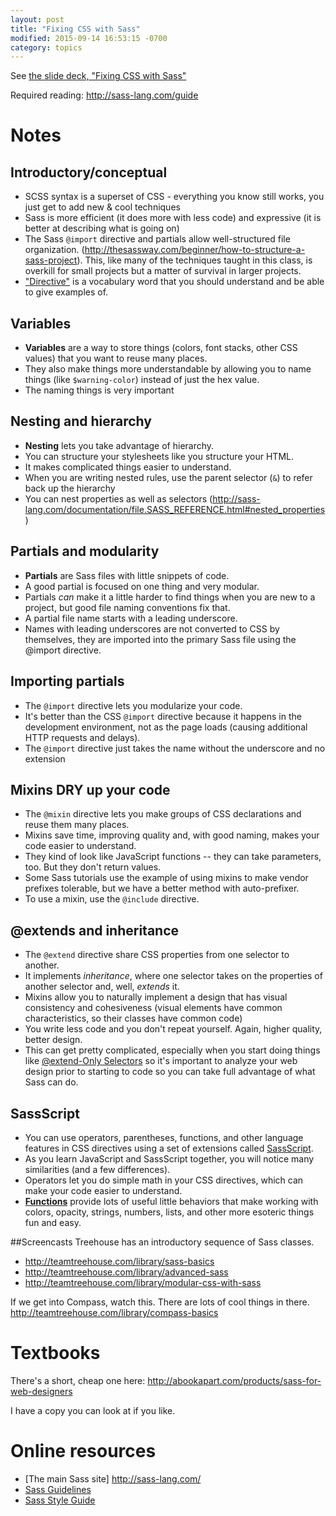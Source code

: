 ```yaml
---
layout: post
title: "Fixing CSS with Sass"
modified: 2015-09-14 16:53:15 -0700
category: topics
---
```


See [the slide deck, "Fixing CSS with Sass"](http://slides.com/auraelius/fixing-css)

Required reading: http://sass-lang.com/guide


# Notes


## Introductory/conceptual
* SCSS syntax is a superset of CSS - everything you know still works, you just get to add new & cool techniques
* Sass is more efficient (it does more with less code) and expressive (it is better at describing what is going on)
* The Sass `@import` directive and partials allow well-structured file organization. (http://thesassway.com/beginner/how-to-structure-a-sass-project). This, like many of the techniques taught in this class, is overkill for small projects but a matter of survival in larger projects.
* ["Directive"](http://sass-lang.com/documentation/file.SASS_REFERENCE.html#directives) is a vocabulary word that you should understand and be able to give examples of.

## Variables
* **Variables** are a way to store things (colors, font stacks, other CSS values) that you want to reuse many places.
* They also make things more understandable by allowing you to name things (like `$warning-color`) instead of just the hex value.
* The naming things is very important

## Nesting and hierarchy
* **Nesting** lets you take advantage of hierarchy.
* You can structure your stylesheets like you structure your HTML.
* It makes complicated things easier to understand.
* When you are writing nested rules, use the parent selector (`&`) to refer back up the hierarchy
* You can nest properties as well as selectors (http://sass-lang.com/documentation/file.SASS_REFERENCE.html#nested_properties)

## Partials and modularity
* **Partials** are Sass files with little snippets of code.
* A good partial is focused on one thing and very modular.
* Partials _can_ make it a little harder to find things when you are new to a project, but good file naming conventions fix that.  
* A partial file name starts with a leading underscore.
* Names with leading underscores are not converted to CSS by themselves, they are imported into the primary Sass file using the @import directive.

## Importing partials
* The `@import` directive lets you modularize your code.
* It's better than the CSS `@import` directive because it happens in the development environment, not as the page loads (causing additional HTTP requests and delays).
* The `@import` directive just takes the name without the underscore and no extension

## Mixins DRY up your code
* The `@mixin` directive lets you make groups of CSS declarations and reuse them many places.
* Mixins save time, improving quality and, with good naming, makes your code easier to understand.
* They kind of look like JavaScript functions -- they can take parameters, too. But they don't return values.
* Some Sass tutorials use the example of using mixins to make vendor prefixes tolerable, but we have a better method with auto-prefixer.
* To use a mixin, use the `@include` directive.

## @extends and inheritance
* The `@extend` directive share CSS properties from one selector to another.
* It implements _inheritance_, where one selector takes on the properties of another selector and, well, _extends_ it.
* Mixins allow you to naturally implement a design that has visual consistency and cohesiveness (visual elements have common characteristics, so their classes have common code)
* You write less code and you don't repeat yourself. Again, higher quality, better design.
* This can get pretty complicated, especially when you start doing things like [@extend-Only Selectors](http://sass-lang.com/documentation/file.SASS_REFERENCE.html#placeholders) so it's important to analyze your web design prior to starting to code so you can take full advantage of what Sass can do.

## SassScript
* You can use operators, parentheses, functions, and other language features in CSS directives using a set of extensions called [SassScript](http://sass-lang.com/documentation/file.SASS_REFERENCE.html#sassscript).
* As you learn JavaScript and SassScript together, you will notice many similarities (and a few differences).
* Operators let you do simple math in your CSS directives, which can make your code easier to understand.
* [**Functions**](http://sass-lang.com/documentation/Sass/Script/Functions.html) provide lots of useful little behaviors that make working with colors, opacity, strings, numbers, lists, and other more esoteric things fun and easy.

##Screencasts
Treehouse has an introductory sequence of Sass classes.

* http://teamtreehouse.com/library/sass-basics
* http://teamtreehouse.com/library/advanced-sass
* http://teamtreehouse.com/library/modular-css-with-sass

If we get into Compass, watch this. There are lots of cool things in there.
http://teamtreehouse.com/library/compass-basics

# Textbooks

There's a short, cheap one here: http://abookapart.com/products/sass-for-web-designers

I have a copy you can look at if you like.

# Online resources

* [The main Sass site] http://sass-lang.com/
* [Sass Guidelines](http://sass-guidelin.es/)
* [Sass Style Guide](https://css-tricks.com/sass-style-guide/)
